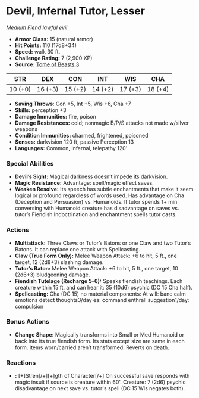 # Devil, Infernal Tutor, Lesser

*Medium* *Fiend* *lawful evil*

- **Armor Class:** 15 (natural armor)
- **Hit Points:** 110 (17d8+34)
- **Speed:** walk 30 ft.
- **Challenge Rating:** 7 (2,900 XP)
- **Source:** [Tome of Beasts 3](https://koboldpress.com/kpstore/product/tome-of-beasts-2-for-5th-edition/)

| STR | DEX | CON | INT | WIS | CHA |
| --- | --- | --- | --- | --- | --- |
| 10 (+0) | 16 (+3) | 15 (+2) | 14 (+2) | 17 (+3) | 18 (+4) |

- **Saving Throws**: Con +5, Int +5, Wis +6, Cha +7
- **Skills:** perception +3
- **Damage Immunities:** fire, poison 
- **Damage Resistances:** cold; nonmagic B/P/S attacks not made w/silver weapons
- **Condition Immunities:** charmed, frightened, poisoned 
- **Senses:** darkvision 120 ft, passive Perception 13 
- **Languages:** Common, Infernal, telepathy 120'
### Special Abilities
- **Devil’s Sight:** Magical darkness doesn’t impede its darkvision.
- **Magic Resistance:** Advantage: spell/magic effect saves.
- **Weaken Resolve:** Its speech has subtle enchantments that make it seem logical or profound regardless of words used. Has advantage on Cha (Deception and Persuasion) vs. Humanoids. If tutor spends 1+ min conversing with Humanoid creature has disadvantage on saves vs. tutor’s Fiendish Indoctrination and enchantment spells tutor casts.
### Actions
- **Multiattack:** Three Claws or Tutor’s Batons or one Claw and two Tutor’s Batons. It can replace one attack with Spellcasting.
- **Claw (True Form Only):** Melee Weapon Attack: +6 to hit, 5 ft., one target, 12 (2d8+3) slashing damage.
- **Tutor’s Baton:** Melee Weapon Attack: +6 to hit, 5 ft., one target, 10 (2d6+3) bludgeoning damage.
- **Fiendish Tutelage (Recharge 5–6):** Speaks fiendish teachings. Each creature within 15 ft. and can hear it: 35 (10d6) psychic (DC 15 Cha half).
- **Spellcasting:** Cha (DC 15) no material components: At will: bane calm emotions detect thoughts3/day ea: command enthrall suggestion1/day: compulsion
### Bonus Actions
- **Change Shape:** Magically transforms into Small or Med Humanoid or back into its true fiendish form. Its stats except size are same in each form. Items worn/carried aren’t transformed. Reverts on death.
### Reactions
- **:** [+]Stren[/+][+]gth of Character[/+] On successful save responds with magic insult if source is creature within 60'. Creature: 7 (2d6) psychic disadvantage on next save vs. tutor's spell (DC 15 Wis negates both).
